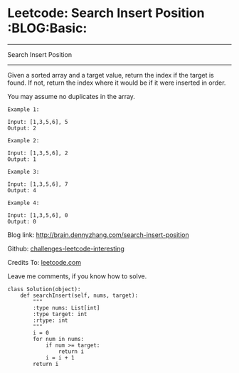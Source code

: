 # Leetcode: Search Insert Position     :BLOG:Basic:


---

Search Insert Position  

---

Given a sorted array and a target value, return the index if the target is found. If not, return the index where it would be if it were inserted in order.  

You may assume no duplicates in the array.  

    Example 1:
    
    Input: [1,3,5,6], 5
    Output: 2

    Example 2:
    
    Input: [1,3,5,6], 2
    Output: 1

    Example 3:
    
    Input: [1,3,5,6], 7
    Output: 4

    Example 4:
    
    Input: [1,3,5,6], 0
    Output: 0

Blog link: <http://brain.dennyzhang.com/search-insert-position>  

Github: [challenges-leetcode-interesting](https://github.com/DennyZhang/challenges-leetcode-interesting/tree/master/search-insert-position)  

Credits To: [leetcode.com](https://leetcode.com/problems/search-insert-position/description)  

Leave me comments, if you know how to solve.  

    class Solution(object):
        def searchInsert(self, nums, target):
            """
            :type nums: List[int]
            :type target: int
            :rtype: int
            """
            i = 0
            for num in nums:
                if num >= target:
                    return i
                i = i + 1
            return i
